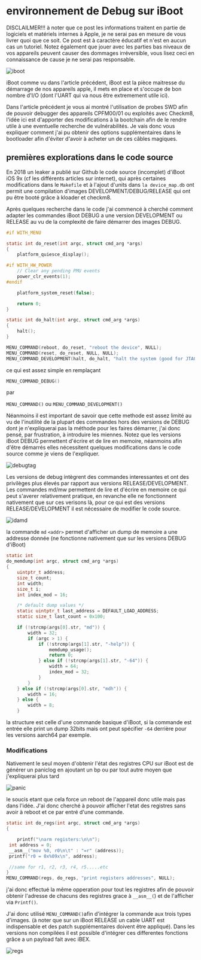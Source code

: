 

# environnement de Debug sur iBoot

DISCLAILMER!!! à noter que ce post les informations traitent en partie de logiciels et matériels internes à Apple, je ne serai pas en mesure de vous livrer quoi que ce soit. Ce post est à caractère éducatif et n'est en aucun cas un tutoriel. Notez également que jouer avec les parties bas niveaux de vos appareils peuvent causer des dommages irréversible, vous lisez ceci en connaissance de cause je ne serai pas responsable.




![iboot](iboot.png)




iBoot comme vu dans l'article précédent, iBoot est la pièce maitresse du démarrage de nos appareils apple, il mets en place et s'occupe de bon nombre d'I/O (dont l'UART qui va nous être extremement utile ici).

Dans l'article précédent je vous ai montré l'utilisation de probes SWD afin de pouvoir debugger des appareils CPFM00/01 ou exploités avec Checkm8, l'idée ici est d'apporter des modifications à la bootchain afin de le rendre utile à une eventuelle recherche de vulnérabilités. Je vais donc vous expliquer comment j'ai pu obtenir des options supplémentaires dans le bootloader afin d'éviter d'avoir à acheter un de ces câbles magiques.





## premières explorations dans le code source

En 2018 un leaker a publié sur Github le code source (incomplet) d'iBoot iOS 9x (cf les différents articles sur internet), qui après certaines modifications dans le `Makefile` et à l'ajout d'units dans `la device_map.db` ont permit une compilation d'images DEVELOPMENT/DEBUG/RELEASE qui ont pu être booté grâce à kloader et checkm8.

Après quelques recherche dans le code j'ai commencé à cherché comment adapter les commandes iBoot DEBUG a une version DEVELOPMENT ou RELEASE au vu de la complexité de faire démarrer des images DEBUG.




```c
#if WITH_MENU

static int do_reset(int argc, struct cmd_arg *args)
{
	platform_quiesce_display();

#if WITH_HW_POWER
	// Clear any pending PMU events
	power_clr_events(1);
#endif

	platform_system_reset(false);

	return 0;
}

static int do_halt(int argc, struct cmd_arg *args)
{
	halt();
}

MENU_COMMAND(reboot, do_reset, "reboot the device", NULL);
MENU_COMMAND(reset, do_reset, NULL, NULL);
MENU_COMMAND_DEVELOPMENT(halt, do_halt, "halt the system (good for JTAG)", NULL);
```


ce qui est assez simple en remplaçant

```c
MENU_COMMAND_DEBUG()
```

par

`MENU_COMMAND()` ou `MENU_COMMAND_DEVELOPMENT()`

Néanmoins il est important de savoir que cette methode est assez limité au vu de l'inutilité de la plupart des commandes hors des versions de DEBUG dont je n'expliquerai pas la méthode pour les faires démarrer, j'ai donc pensé, par frustration, à introduire les miennes.
Notez que les versions iBoot DEBUG permettent d'écrire et de lire en memoire, néanmoins afin d'être démarrés elles nécessitent quelques modifications dans le code source comme je viens de l'expliquer.





![debugtag](debugtag.png)





Les versions de debug intègrent des commandes interessantes et ont des privilèges plus élevés par rapport aux versions RELEASE/DEVELOPMENT. 
Les commandes md/mw permettent de lire et d'écrire en memoire ce qui peut s'averer relativement pratique, en revanche elle ne fonctionnent nativement que sur ces verisons là, pour ce qui est des versions RELEASE/DEVELOPMENT il est nécessaire de modifier le code source.





![idamd](idamd.png)





la commande `md` `<addr>` permet d'afficher un dump de memoire a une addresse donnée (ne fonctionne nativement que sur les versions DEBUG d'iBoot)

```c
static int
do_memdump(int argc, struct cmd_arg *args)
{
	uintptr_t address;
	size_t count;
	int width;
	size_t i;
	int index_mod = 16;

	/* default dump values */
	static uintptr_t last_address = DEFAULT_LOAD_ADDRESS;
	static size_t last_count = 0x100;

	if (!strcmp(args[0].str, "md")) {
		width = 32;
		if (argc > 1) {
			if (!strcmp(args[1].str, "-help")) {
				memdump_usage();
				return 0;
			} else if (!strcmp(args[1].str, "-64")) {
				width = 64;
				index_mod = 32;
			}
		}
	} else if (!strcmp(args[0].str, "mdh")) {
		width = 16;
	} else {
		width = 8;
	}
```
la structure est celle d'une commande basique d'iBoot, si la commande est entrée elle print un dump 32bits mais ont peut spécifier `-64` derrière pour les versions aarch64 par exemple.




### Modifications

Nativement le seul moyen d'obtenir l'état des registres CPU sur iBoot est de générer un paniclog en ajoutant un bp ou par tout autre moyen que j'expliquerai plus tard

![panic](panic.png)



le soucis etant que cela force un reboot de l'appareil donc utile mais pas dans l'idée. J'ai donc cherché à pouvoir afficher l'etat des registres sans avoir à reboot et ce par entré d'une commande.



```c
static int do_regs(int argc, struct cmd_arg *args)
{

	printf("\narm registers:\n\n");
 int address = 0;
 __asm__("mov %0, r0\n\t" : "=r" (address));
 printf("r0 = 0x%09x\n", address);

 //same for r1, r2, r3, r4, r5.....etc
}
MENU_COMMAND(regs, do_regs, "print registers addresses", NULL);
```



j'ai donc effectué la même opperation pour tout les registres afin de pouvoir obtenir l'adresse de chacuns des registres grace à `__asm__(`) et de l'afficher via `Printf()`.

J'ai donc utilisé `MENU_COMMAND()`afin d'intégrer la commande aux trois types d'images. (à noter que sur un iBoot RELEASE un cable UART est indispensable et des patch supplémentaires doivent être appliqué).
Dans les versions non compilées il est possible d'intégrer ces differentes fonctions grâce a un payload fait avec iBEX.



![regs](regs.png)



